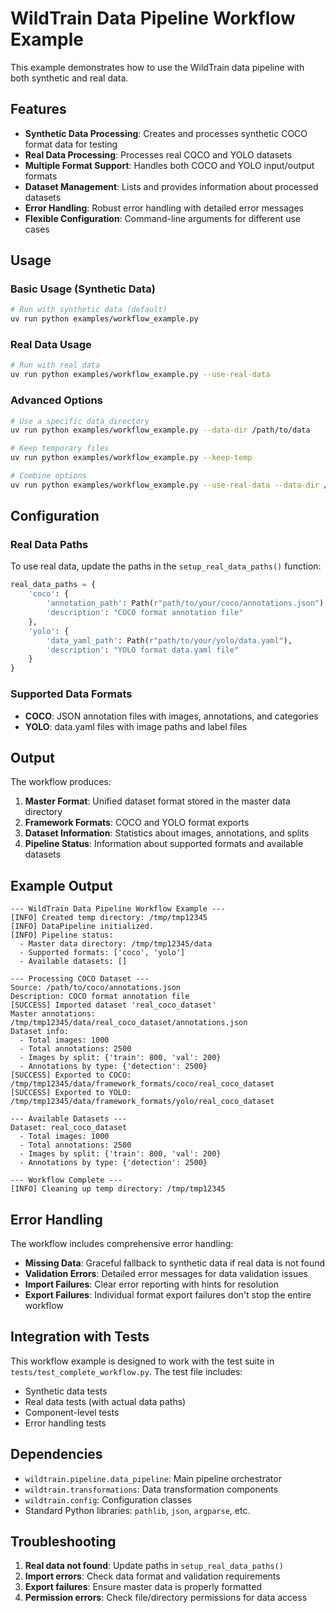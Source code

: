 # WildTrain Data Pipeline Workflow Example

This example demonstrates how to use the WildTrain data pipeline with both synthetic and real data.

## Features

- **Synthetic Data Processing**: Creates and processes synthetic COCO format data for testing
- **Real Data Processing**: Processes real COCO and YOLO datasets
- **Multiple Format Support**: Handles both COCO and YOLO input/output formats
- **Dataset Management**: Lists and provides information about processed datasets
- **Error Handling**: Robust error handling with detailed error messages
- **Flexible Configuration**: Command-line arguments for different use cases

## Usage

### Basic Usage (Synthetic Data)

```bash
# Run with synthetic data (default)
uv run python examples/workflow_example.py
```

### Real Data Usage

```bash
# Run with real data
uv run python examples/workflow_example.py --use-real-data
```

### Advanced Options

```bash
# Use a specific data directory
uv run python examples/workflow_example.py --data-dir /path/to/data

# Keep temporary files
uv run python examples/workflow_example.py --keep-temp

# Combine options
uv run python examples/workflow_example.py --use-real-data --data-dir /path/to/data --keep-temp
```

## Configuration

### Real Data Paths

To use real data, update the paths in the `setup_real_data_paths()` function:

```python
real_data_paths = {
    'coco': {
        'annotation_path': Path(r"path/to/your/coco/annotations.json"),
        'description': "COCO format annotation file"
    },
    'yolo': {
        'data_yaml_path': Path(r"path/to/your/yolo/data.yaml"),
        'description': "YOLO format data.yaml file"
    }
}
```

### Supported Data Formats

- **COCO**: JSON annotation files with images, annotations, and categories
- **YOLO**: data.yaml files with image paths and label files

## Output

The workflow produces:

1. **Master Format**: Unified dataset format stored in the master data directory
2. **Framework Formats**: COCO and YOLO format exports
3. **Dataset Information**: Statistics about images, annotations, and splits
4. **Pipeline Status**: Information about supported formats and available datasets

## Example Output

```
--- WildTrain Data Pipeline Workflow Example ---
[INFO] Created temp directory: /tmp/tmp12345
[INFO] DataPipeline initialized.
[INFO] Pipeline status:
  - Master data directory: /tmp/tmp12345/data
  - Supported formats: ['coco', 'yolo']
  - Available datasets: []

--- Processing COCO Dataset ---
Source: /path/to/coco/annotations.json
Description: COCO format annotation file
[SUCCESS] Imported dataset 'real_coco_dataset'
Master annotations: /tmp/tmp12345/data/real_coco_dataset/annotations.json
Dataset info:
  - Total images: 1000
  - Total annotations: 2500
  - Images by split: {'train': 800, 'val': 200}
  - Annotations by type: {'detection': 2500}
[SUCCESS] Exported to COCO: /tmp/tmp12345/data/framework_formats/coco/real_coco_dataset
[SUCCESS] Exported to YOLO: /tmp/tmp12345/data/framework_formats/yolo/real_coco_dataset

--- Available Datasets ---
Dataset: real_coco_dataset
  - Total images: 1000
  - Total annotations: 2500
  - Images by split: {'train': 800, 'val': 200}
  - Annotations by type: {'detection': 2500}

--- Workflow Complete ---
[INFO] Cleaning up temp directory: /tmp/tmp12345
```

## Error Handling

The workflow includes comprehensive error handling:

- **Missing Data**: Graceful fallback to synthetic data if real data is not found
- **Validation Errors**: Detailed error messages for data validation issues
- **Import Failures**: Clear error reporting with hints for resolution
- **Export Failures**: Individual format export failures don't stop the entire workflow

## Integration with Tests

This workflow example is designed to work with the test suite in `tests/test_complete_workflow.py`. The test file includes:

- Synthetic data tests
- Real data tests (with actual data paths)
- Component-level tests
- Error handling tests

## Dependencies

- `wildtrain.pipeline.data_pipeline`: Main pipeline orchestrator
- `wildtrain.transformations`: Data transformation components
- `wildtrain.config`: Configuration classes
- Standard Python libraries: `pathlib`, `json`, `argparse`, etc.

## Troubleshooting

1. **Real data not found**: Update paths in `setup_real_data_paths()`
2. **Import errors**: Check data format and validation requirements
3. **Export failures**: Ensure master data is properly formatted
4. **Permission errors**: Check file/directory permissions for data access 